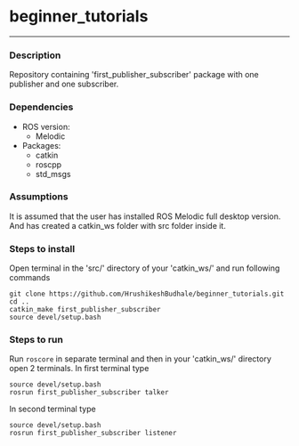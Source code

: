 # beginner_tutorials
---

### Description
 Repository containing 'first_publisher_subscriber' package with one publisher and one subscriber.


### Dependencies
- ROS version:
    - Melodic
- Packages:
    - catkin
    - roscpp
    - std_msgs

### Assumptions
 It is assumed that the user has installed ROS Melodic full desktop version. And has created a catkin_ws folder with src folder inside it.

### Steps to install

 Open terminal in the 'src/' directory of your 'catkin_ws/' and run following commands
```
git clone https://github.com/HrushikeshBudhale/beginner_tutorials.git
cd ..
catkin_make first_publisher_subscriber
source devel/setup.bash
```
### Steps to run
 
 Run ```roscore``` in separate terminal and then in your 'catkin_ws/' directory open 2 terminals.
 In first terminal type
 ```
 source devel/setup.bash
 rosrun first_publisher_subscriber talker
 ```

 In second terminal type
 ```
 source devel/setup.bash
 rosrun first_publisher_subscriber listener
 ```